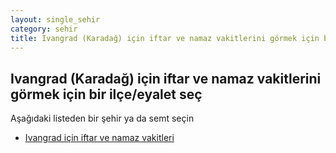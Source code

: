 ```yaml
---
layout: single_sehir
category: sehir
title: Ivangrad (Karadağ) için iftar ve namaz vakitlerini görmek için bir ilçe/eyalet seç
---
```



## Ivangrad (Karadağ) için iftar ve namaz vakitlerini görmek için bir ilçe/eyalet seç

Aşağıdaki listeden bir şehir ya da semt seçin


* [Ivangrad için iftar ve namaz vakitleri](/iftar.html?sehir=Ivangrad&ulke=Karadağ&state=Ivangrad)

